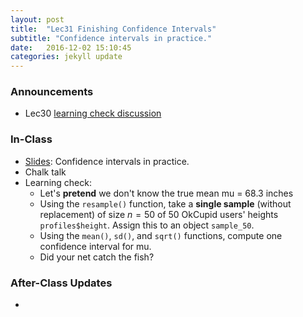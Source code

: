 ```yaml
---
layout: post
title:  "Lec31 Finishing Confidence Intervals"
subtitle: "Confidence intervals in practice."
date:   2016-12-02 15:10:45
categories: jekyll update
---
```




### Announcements

* Lec30 <a href = "{{ site.baseurl }}/assets/LC/standard_errors_III.html" target = "_blank">learning check discussion</a>



### In-Class

* <a href = "{{ site.baseurl }}/assets/3-Statistical_Inference/confidence_intervals_IV.html" target = "_blank">Slides</a>: Confidence intervals in practice.
* Chalk talk
* Learning check:
    + Let's **pretend** we don't know the true mean mu = 68.3 inches
    + Using the `resample()` function, take a **single sample** (without replacement) of size $n=50$ of 50 OkCupid users' heights `profiles$height`. Assign this to an object `sample_50`.
    + Using the `mean()`, `sd()`, and `sqrt()` functions, compute one confidence interval for mu.
    + Did your net catch the fish?

### After-Class Updates

* 
